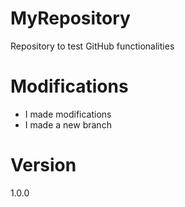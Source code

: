 # MyRepository
Repository to test GitHub functionalities
# Modifications
- I made modifications
- I made a new branch
# Version
1.0.0


